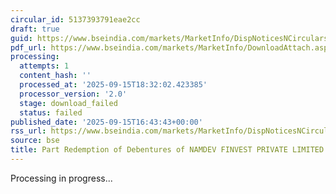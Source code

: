 ```yaml
---
circular_id: 5137393791eae2cc
draft: true
guid: https://www.bseindia.com/markets/MarketInfo/DispNoticesNCirculars.aspx?Noticeid={BEB9539A-3122-446D-8CBF-B7B55158BBF5}&noticeno=20250915-73&dt=09/15/2025&icount=73&totcount=81&flag=0
pdf_url: https://www.bseindia.com/markets/MarketInfo/DownloadAttach.aspx?id=20250915-73&attachedId=
processing:
  attempts: 1
  content_hash: ''
  processed_at: '2025-09-15T18:32:02.423385'
  processor_version: '2.0'
  stage: download_failed
  status: failed
published_date: '2025-09-15T16:43:43+00:00'
rss_url: https://www.bseindia.com/markets/MarketInfo/DispNoticesNCirculars.aspx?Noticeid={BEB9539A-3122-446D-8CBF-B7B55158BBF5}&noticeno=20250915-73&dt=09/15/2025&icount=73&totcount=81&flag=0
source: bse
title: Part Redemption of Debentures of NAMDEV FINVEST PRIVATE LIMITED
---
```


Processing in progress...